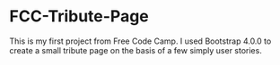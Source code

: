 # FCC-Tribute-Page

This is my first project from Free Code Camp. I used Bootstrap 4.0.0 to create a small tribute page on the basis of a few simply user stories. 
